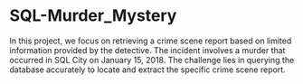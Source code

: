 # SQL-Murder_Mystery
In this project, we focus on retrieving a crime scene report based on limited information provided by the detective. The incident involves a murder that occurred in SQL City on January 15, 2018. The challenge lies in querying the database accurately to locate and extract the specific crime scene report.
